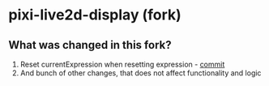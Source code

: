 # pixi-live2d-display (fork)

## What was changed in this fork?

1. Reset currentExpression when resetting expression - [commit](https://github.com/staropshq/pixi-live2d-display/commit/6fabc87a1aabb13a3c7d5bc1e128b7a32eea13b2)
2. And bunch of other changes, that does not affect functionality and logic
